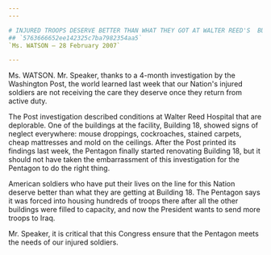 ```yaml
---
---

# INJURED TROOPS DESERVE BETTER THAN WHAT THEY GOT AT WALTER REED'S  BUILDING 18
## `5763666652ee142325c7ba7982354aa5`
`Ms. WATSON — 28 February 2007`

---
```



Ms. WATSON. Mr. Speaker, thanks to a 4-month investigation by the 
Washington Post, the world learned last week that our Nation's injured 
soldiers are not receiving the care they deserve once they return from 
active duty.

The Post investigation described conditions at Walter Reed Hospital 
that are deplorable. One of the buildings at the facility, Building 18, 
showed signs of neglect everywhere: mouse droppings, cockroaches, 
stained carpets, cheap mattresses and mold on the ceilings. After the 
Post printed its findings last week, the Pentagon finally started 
renovating Building 18, but it should not have taken the embarrassment 
of this investigation for the Pentagon to do the right thing.

American soldiers who have put their lives on the line for this 
Nation deserve better than what they are getting at Building 18. The 
Pentagon says it was forced into housing hundreds of troops there after 
all the other buildings were filled to capacity, and now the President 
wants to send more troops to Iraq.

Mr. Speaker, it is critical that this Congress ensure that the 
Pentagon meets the needs of our injured soldiers.
